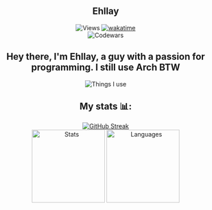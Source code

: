 <div align="center" text-align="center" style="inline-block">

## Ehllay
![Views](https://komarev.com/ghpvc/?username=ehllay&style=for-the-badge&color=8387fc) [![wakatime](https://wakatime.com/badge/user/2338cc7a-5bcf-493f-9c51-0374f18303c5.svg?style=for-the-badge&labelColor=%23161925&color=%238387fc)](https://wakatime.com/@2338cc7a-5bcf-493f-9c51-0374f18303c5) <br> ![Codewars](https://www.codewars.com/users/Ehllay/badges/small)
<!--
**Ehllay/Ehllay** is a ✨ _special_ ✨ repository because its `README.md` (this file) appears on your GitHub profile.

Here are some ideas to get you started:

- 🔭 I’m currently working on ...
- 🌱 I’m currently learning ...
- 👯 I’m looking to collaborate on ...
- 🤔 I’m looking for help with ...
- 💬 Ask me about ...
- 📫 How to reach me: ...
- 😄 Pronouns: ...
- ⚡ Fun fact: ...
-->
Hey there, I'm Ehllay, a guy with a passion for programming. I still use Arch BTW
---
![Things I use](https://skillicons.dev/icons?i=bash,blender,css,git,github,html,js,linux,lua,md,neovim,rust,py,vscode)

## My stats 📊:

<a href="https://git.io/streak-stats"><img src="https://streak-stats.demolab.com?user=ehllay&theme=catppuccin-mocha&date_format=M%20j%5B%2C%20Y%5D&mode=weekly&card_width=690&background=45%2C161925%2C060919&border=CA9BFD&ring=ABAEFC&fire=FD9B9D&currStreakNum=8387FC&stroke=2A2D38&sideNums=E7ECEF&currStreakLabel=8387FC&sideLabels=DEDAFF&dates=DEDAFF" alt="GitHub Streak" /></a> 
<br>
<img height=170 src="https://github-readme-stats.vercel.app/api?username=ehllay&exclude_repo=ehllay/ehllay&show_icons=true&bg_color=45,161925,060919&title_color=8387fc&text_color=dedaff&icon_color=8387fc&border_color=ca9bfd" alt="Stats">
<img height=170 src="https://github-readme-stats.vercel.app/api/top-langs/?username=ehllay&layout=donut&bg_color=45,161925,060919&title_color=8387fc&text_color=dedaff&icon_color=8387fc&border_color=ca9bfd" alt="Languages">
<a/>
</div>
